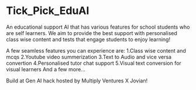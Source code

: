 # Tick_Pick_EduAI

An educational support AI that has various features for school students who are self learners.
We aim to provide the best support with personalised class wise content and tests that engage students to enjoy learning!

A few seamless features you can experience are:
1.Class wise content and mcqs
2.Youtube video summerization
3.Text to Audio and vice versa convertion
4.Personalised tutor chat support
5.Visual text conversion for visual learners
And a few more...

Build at Gen AI hack hosted by Multiply Ventures X Jovian!
